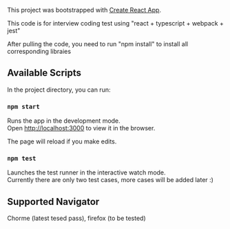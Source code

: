 This project was bootstrapped with [Create React App](https://github.com/facebookincubator/create-react-app). <br>

This code is for interview coding test using "react + typescript + webpack + jest" <br>

After pulling the code, you need to run "npm install" to install all corresponding libraies <br>

## Available Scripts

In the project directory, you can run:

### `npm start`

Runs the app in the development mode.<br>
Open [http://localhost:3000](http://localhost:3000) to view it in the browser.

The page will reload if you make edits.<br>

### `npm test`

Launches the test runner in the interactive watch mode.<br>
Currently there are only two test cases, more cases will be added later :)

## Supported Navigator
Chorme (latest tesed pass),  firefox (to be tested)